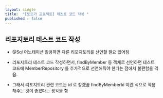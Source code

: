 ```yaml
---
layout: single
title:  "[또또가 프로젝트] 테스트 코드 작성 "
published : false
---
```


## 리포지토리 테스트 코드 작성

- @Sql 어노테이션 활용하면 다른 리포지토리를 선언할 필요 없어짐

- 리포지토리 테스트 코드 작성하면서, findByMember 등 객체로 선언하면 테스트 코드에 MemberRepository 를 추가적으로 선언해줘야 한다는 점에서 불편함을 겪음.
- 그래서 리포지토리 관련 코드는 id 로 찾겠끔 findByMemberId 이런 식으로 적용해주는 것이 좋겠다는 생각을 함
